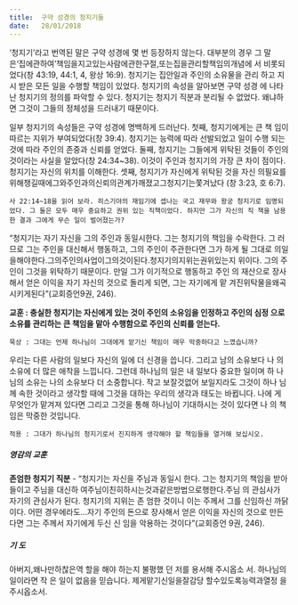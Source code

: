```yaml
---
title:  구약 성경의 청지기들
date:   28/01/2018
---
```


‘청지기’라고 번역된 말은 구약 성경에 몇 번 등장하지 않는다. 대부분의 경우 그 말 은‘집에관하여’책임을지고있는사람에관한구절,또는집을관리할책임의개념에 서 비롯되었다(창 43:19, 44:1, 4, 왕상 16:9). 청지기는 집안일과 주인의 소유물을 관리 하고 지시 받은 모든 일을 수행할 책임이 있었다. 청지기의 속성을 알아보면 구약 성경 에 나타난 청지기의 정의를 파악할 수 있다. 청지기는 청지기 직분과 분리될 수 없었다. 왜냐하면 그것이 그들의 정체성을 드러내기 때문이다.

일부 청지기의 속성들은 구약 성경에 명백하게 드러난다. 첫째, 청지기에게는 큰 책 임이 따르는 지위가 부여되었다(창 39:4). 청지기는 능력에 따라 선발되었고 일이 수행 되는 것에 따라 주인의 존중과 신뢰를 얻었다. 둘째, 청지기는 그들에게 위탁된 것들이 주인의 것이라는 사실을 알았다(창 24:34~38). 이것이 주인과 청지기의 가장 큰 차이 점이다. 청지기는 자신의 위치를 이해한다. 셋째, 청지기가 자신에게 위탁된 것을 자신 의필요를위해챙길때에그와주인과의신뢰의관계가깨졌고그청지기는쫓겨났다 (창 3:23, 호 6:7).

`사 22:14~18을 읽어 보라. 히스기야의 재임기에 셉나는 국고 재무와 왕궁 청지기로 임명되었다. 그 둘은 모두 매우 중요하고 권위 있는 직책이었다. 하지만 그가 자신의 직 책을 남용한 결과 그에게 무슨 일이 벌어졌는가?`

“청지기는 자기 자신을 그의 주인과 동일시한다. 그는 청지기의 책임을 수락한다. 그 러므로 그는 주인을 대신해서 행동하고, 그의 주인이 주관한다면 그가 하게 될 그대로 의일을해야한다.그의주인의사업이그의것이된다.청지기의지위는권위있는지 위이다. 그의 주인이 그것을 위탁하기 때문이다. 만일 그가 이기적으로 행동하고 주인 의 재산으로 장사해서 얻은 이익을 자기 자신의 것으로 돌리게 되면, 그는 자기에게 맡 겨진위탁물을왜곡시키게된다”(교회증언9권, 246).

**교훈 : 충실한 청지기는 자신에게 있는 것이 주인의 소유임을 인정하고 주인의 심정 으로 소유를 관리하는 큰 책임을 맡아 수행함으로 주인의 신뢰를 얻는다.**

`묵상 : 그대는 언제 하나님이 그대에게 맡기신 책임이 매우 막중하다고 느꼈습니까?`

우리는 다른 사람의 일보다 자신의 일에 더 신경을 씁니다. 그리고 남의 소유보다 나 의 소유에 더 많은 애착을 느낍니다. 그런데 하나님의 일은 내 일보다 중요한 일이며 하 나님의 소유는 나의 소유보다 더 소중합니다. 작고 보잘것없어 보일지라도 그것이 하나 님께 속한 것이라고 생각할 때에 그것을 대하는 우리의 생각과 태도는 바뀝니다. 나에 게 무엇인가 맡겨져 있다면 그리고 그것을 통해 하나님이 기대하시는 것이 있다면 나 의 책임은 막중한 것입니다.

`적용 : 그대가 하나님의 청지기로서 진지하게 생각해야 할 책임들을 열거해 보십시오.`

##### 영감의 교훈

**존엄한 청지기 직분** - “청지기는 자신을 주님과 동일시 한다. 그는 청지기의 책임을 받아들이고 주님을 대신하 여주님이친히하시는것과같은방법으로행한다.주님 의 관심사가 자기의 관심사가 된다. 청지기의 지위는 존 엄한 것이니 이는 주께서 그를 신임하신 까닭이다. 어떤 경우에라도...자기 주인의 돈으로 장사해서 얻은 이익을 자신의 것으로 만든다면 그는 주께서 자기에게 두신 신 임을 악용하는 것이다”(교회증언 9권, 246).

##### 기 도
  
아버지,왜나만하찮은역 할을 해야 하는지 불평했 던 저를 용서해 주시옵소 서. 하나님의 일이라면 작 은 일이 없음을 믿습니다. 제게맡기신일을잘감당 할수있도록능력과열정 을 주시옵소서.